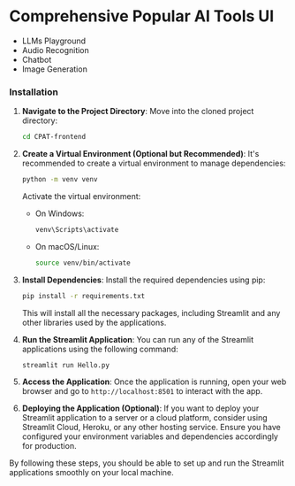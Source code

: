 # Comprehensive Popular AI Tools UI
- LLMs Playground
- Audio Recognition
- Chatbot
- Image Generation

### Installation
   
1. **Navigate to the Project Directory**:
   Move into the cloned project directory:
   ```bash
   cd CPAT-frontend
   ```

2. **Create a Virtual Environment (Optional but Recommended)**:
   It's recommended to create a virtual environment to manage dependencies:
   ```bash
   python -m venv venv
   ```
   Activate the virtual environment:
   - On Windows:
     ```bash
     venv\Scripts\activate
     ```
   - On macOS/Linux:
     ```bash
     source venv/bin/activate
     ```

3. **Install Dependencies**:
   Install the required dependencies using pip:
   ```bash
   pip install -r requirements.txt
   ```
   This will install all the necessary packages, including Streamlit and any other libraries used by the applications.

4. **Run the Streamlit Application**:
   You can run any of the Streamlit applications using the following command:
   ```bash
   streamlit run Hello.py
   ```

5. **Access the Application**:
   Once the application is running, open your web browser and go to `http://localhost:8501` to interact with the app.

6. **Deploying the Application (Optional)**:
   If you want to deploy your Streamlit application to a server or a cloud platform, consider using Streamlit Cloud, Heroku, or any other hosting service. Ensure you have configured your environment variables and dependencies accordingly for production.

By following these steps, you should be able to set up and run the Streamlit applications smoothly on your local machine.